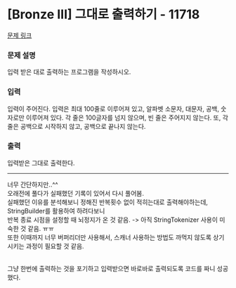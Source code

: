 # [Bronze III] 그대로 출력하기 - 11718 

[문제 링크](https://www.acmicpc.net/problem/11718) 

### 문제 설명

<p>입력 받은 대로 출력하는 프로그램을 작성하시오.</p>

### 입력 

 <p>입력이 주어진다. 입력은 최대 100줄로 이루어져 있고, 알파벳 소문자, 대문자, 공백, 숫자로만 이루어져 있다. 각 줄은 100글자를 넘지 않으며, 빈 줄은 주어지지 않는다. 또, 각 줄은 공백으로 시작하지 않고, 공백으로 끝나지 않는다.</p>

### 출력 

 <p>입력받은 그대로 출력한다.</p>

---

너무 간단하지만..^^ <br>
오래전에 풀다가 실패했던 기록이 있어서 다시 풀어봄. <br>
실패했던 이유를 분석해보니 정해진 반복횟수 없이 적히는대로 출력해야하는데, StringBuilder를 활용하여 하려다보니<br>
반복 종료 시점을 설정할 때 뇌정지가 온 것 같음. -> 아직 StringTokenizer 사용이 미숙한 것 같음. ㅠㅠ<br>
또한 이때까지 너무 버퍼리더만 사용해서, 스캐너 사용하는 방법도 까먹지 않도록 상기시키는 과정이 필요할 것 같음.<br><br>

그냥 한번에 출력하는 것을 포기하고 입력받으면 바로바로 출력되도록 코드를 짜니 성공했다.<br>

